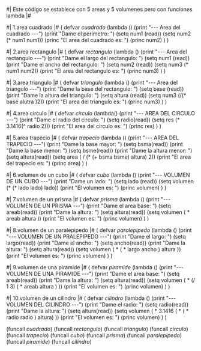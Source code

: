#|
Este código se establece con 5 areas y 5 volumenes pero con funciones lambda
 |#


#|
1.area cuadrado
|#
(
    defvar *cuadrado*
    (lambda ()
        (print "--- Area del cuadrado ---")
        (print "Dame el perimetro: ")
        (setq num1 (read))
        (setq num2 (* num1 num1))
        (princ "El area del cuadrado es: ")
        (princ num2)
    )
)

#|
2.area rectangulo
|#
(
    defvar *rectangulo*
    (lambda ()
        (print "--- Area del rectangulo ---")
        (print "Dame el largo del rectangulo: ")
        (setq num1 (read))
        (print "Dame el ancho del rectangulo: ")
        (setq num2 (read))
        (setq num3 (* num1 num2))
        (print "El area del rectangulo es: ")
        (princ num3)
    )
)

#|
3.area triangulo
|#
(
    defvar *triangulo*
    (lambda ()
        (print "--- Area del triangulo ---")
        (print "Dame la base del rectangulo: ")
        (setq base (read))
        (print "Dame la altura del triangulo: ")
        (setq altura (read))
        (setq num3 (/(* base alutra )2))
        (print "El area del triangulo es: ")
        (princ num3)
    )
)

#|
4.area circulo
|#
(
    defvar *circulo*
    (lambda()
        (print "--- AREA DEL CIRCULO ---")
        (print "Dame el radio del circulo: ")
        (setq radio(read))
        (setq res (* 3.1416(^ radio 2)))
        (print "El area del circulo es: ")
        (princ res)
    )
)

#|
5.area trapecio
|#
(
    defvar *trapecio*
    (lambda ()
        (print "--- AREA DEL TRAPECIO ---")
        (print "Dame la base mayor: ")
        (setq bsma(read))
        (print "Dame la base menor: ")
        (setq bsme(read))
        (print "Dame la altura menor: ")
        (setq altura(read))
        (setq area ( / (* (+ bsma bsme)  altura) 2))
        (print "El area del trapecio es: ")
        (princ area)
    )
)

#|
6.volumen de un cubo
|#
(
    defvar *cubo*
    (lambda ()
        (print "--- VOLUMEN DE UN CUBO ---")
        (print "Dame un lado: ")
        (setq lado (read))
        (setq volumen (* (* lado lado) lado))
        (print "El volumen es: ")
        (princ volumen)
    )
)

#|
7.volumen de un prisma
|#
(
    defvar *prisma*
    (lambda ()
        (print "--- VOLUMEN DE UN PRISMA ---")
        (print "Dame el area base: ")
        (setq areab(read))
        (print "Dame la altura: ")
        (setq altura(read))
        (setq volumen ( * areab altura  ))
        (print "El volumen es: ")
        (princ volumen)
    )
)

#|
8.volumen de un paralepipedo
|#
(
    defvar *paralepipedo*
    (lambda ()
        (print "--- VOLUMEN DE UN PRALEPIPEDO ---")
        (print "Dame el largo: ")
        (setq largo(read))
        (print "Dame el ancho: ")
        (setq ancho(read))
        (print "Dame la altura: ")
        (setq altura(read))
        (setq volumen ( * ( * largo ancho ) altura ))
        (print "El volumen es: ")
        (princ volumen)
    )
)

#|
9.volumen de una piramide
|#
(
    defvar *piramide*
    (lambda ()
        (print "--- VOLUMEN DE UNA PIRAMIDE ---")
        (print "Dame el area base: ")
        (setq areab(read))
        (print "Dame la altura: ")
        (setq altura(read))
        (setq volumen ( * (/ 1 3) ( * areab altura )  ))
        (print "El volumen es: ")
        (princ volumen)
    )
)

#|
10.volumen de un cilindro
|#
(
    defvar *cilindro*
    (lambda ()
        (print "--- VOLUMEN DEL CILINDRO ---")
        (print "Dame el radio: ")
        (setq radio(read))
        (print "Dame la altura: ")
        (setq altura(read))
        (setq volumen ( * 3.1416 ( * ( * radio radio ) altura) ))
        (print "El volumen es: ")
        (princ volumen)
    )
)

(funcall *cuadrado*)
(funcall *rectangulo*)
(funcall *triangulo*)
(funcall *circulo*)
(funcall *trapecio*)
(funcall *cubo*)
(funcall *prisma*)
(funcall *paralepipedo*)
(funcall *piramide*)
(funcall *cilindro*)